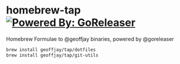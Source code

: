 # homebrew-tap [![Powered By: GoReleaser](https://img.shields.io/badge/powered%20by-goreleaser-green.svg?style=flat-square)](https://github.com/geoffjay)

Homebrew Formulae to @geoffjay binaries, powered by @goreleaser

```sh
brew install geoffjay/tap/dotfiles
brew install geoffjay/tap/git-utils
```
